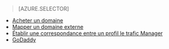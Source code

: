 > [AZURE.SELECTOR]
- [Acheter un domaine](../article/app-service-web/custom-dns-web-site-buydomains-web-app.md)
- [Mapper un domaine externe](../article/app-service-web/web-sites-custom-domain-name.md)
- [Établir une correspondance entre un profil le trafic Manager](../article/app-service-web/web-sites-traffic-manager-custom-domain-name.md)
- [GoDaddy](../article/app-service-web/web-sites-godaddy-custom-domain-name.md)